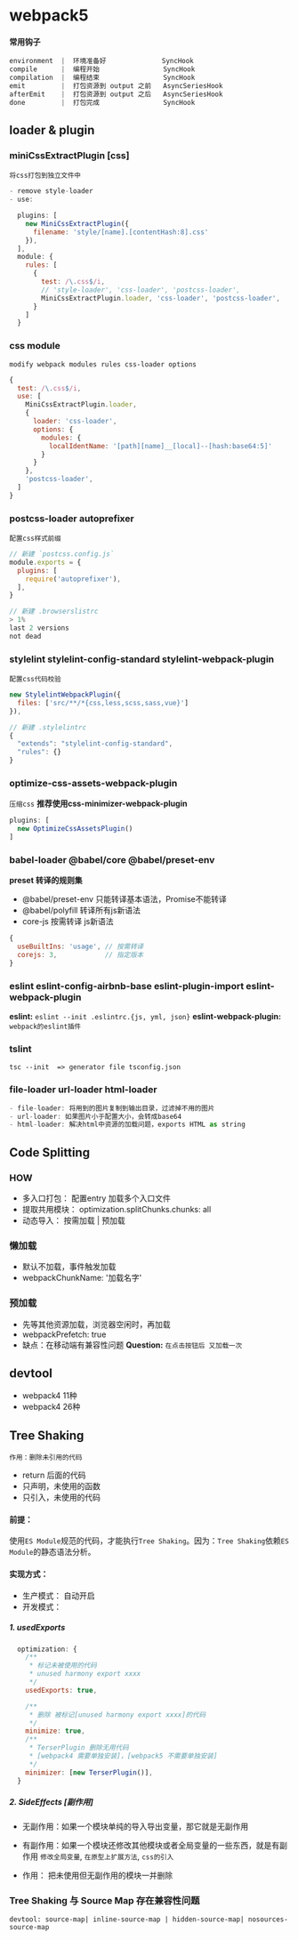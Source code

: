 
# webpack5

#### 常用钩子
```js
environment  |  环境准备好              SyncHook
compile      |  编程开始                SyncHook
compilation  |  编程结束                SyncHook
emit         |  打包资源到 output 之前   AsyncSeriesHook
afterEmit    |  打包资源到 output 之后   AsyncSeriesHook
done         |  打包完成                SyncHook
```

## loader & plugin
### miniCssExtractPlugin [css]
`将css打包到独立文件中`
```js
- remove style-loader
- use:

  plugins: [
    new MiniCssExtractPlugin({
      filename: 'style/[name].[contentHash:8].css'
    }),
  ],
  module: {
    rules: [
      { 
        test: /\.css$/i,
        // 'style-loader', 'css-loader', 'postcss-loader',
        MiniCssExtractPlugin.loader, 'css-loader', 'postcss-loader',
      }
    ]
  }
```

### css module
`modify webpack modules rules css-loader options`
```js
{
  test: /\.css$/i,
  use: [
    MiniCssExtractPlugin.loader,
    {
      loader: 'css-loader',
      options: {
        modules: {
          localIdentName: '[path][name]__[local]--[hash:base64:5]'
        }
      }
    },
    'postcss-loader',
  ]
}
```

### postcss-loader autoprefixer
`配置css样式前缀`
```js
// 新建 `postcss.config.js`
module.exports = {
  plugins: [
    require('autoprefixer'),
  ],
}
```
```js
// 新建 .browserslistrc
> 1%
last 2 versions
not dead
```

### stylelint  stylelint-config-standard stylelint-webpack-plugin

`配置css代码校验`
```js
new StylelintWebpackPlugin({
  files: ['src/**/*{css,less,scss,sass,vue}']
}),
```
```js
// 新建 .stylelintrc
{
  "extends": "stylelint-config-standard",
  "rules": {}
}
```
### optimize-css-assets-webpack-plugin
`压缩css` **推荐使用css-minimizer-webpack-plugin**
```js
plugins: [
  new OptimizeCssAssetsPlugin()
]
```

### babel-loader @babel/core @babel/preset-env
**preset 转译的规则集**
- @babel/preset-env 只能转译基本语法，Promise不能转译
- @babel/polyfill 转译所有js新语法
- core-js 按需转译 js新语法
```js
{
  useBuiltIns: 'usage', // 按需转译
  corejs: 3,            // 指定版本
}
```

### eslint eslint-config-airbnb-base eslint-plugin-import eslint-webpack-plugin

**eslint:** `eslint --init .eslintrc.{js, yml, json}`
**eslint-webpack-plugin:** `webpack的eslint插件`
<!-- 
**eslint-config-airbnb-base:**
**eslint-plugin-import:** `用于在package.json中获取eslintConfig配置项` 
-->

### tslint
```Shell
tsc --init  => generator file tsconfig.json
```

### file-loader url-loader html-loader
```js
- file-loader: 将用到的图片复制到输出目录，过滤掉不用的图片
- url-loader: 如果图片小于配置大小，会转成base64
- html-loader: 解决html中资源的加载问题，exports HTML as string
```


## Code Splitting

### HOW
- 多入口打包： 配置entry 加载多个入口文件
- 提取共用模块： optimization.splitChunks.chunks: all
- 动态导入： 按需加载 | 预加载

### 懒加载
- 默认不加载，事件触发加载
- webpackChunkName: '加载名字'

### 预加载
- 先等其他资源加载，浏览器空闲时，再加载
- webpackPrefetch: true
- 缺点：在移动端有兼容性问题
**Question:** `在点击按钮后 又加载一次`



## devtool
- webpack4 11种
- webpack4 26种


## Tree Shaking
`作用：删除未引用的代码`
- return 后面的代码
- 只声明，未使用的函数
- 只引入，未使用的代码

#### 前提： 
使用`ES Module`规范的代码，才能执行`Tree Shaking`。因为：`Tree Shaking`依赖`ES Module`的静态语法分析。

#### 实现方式：
- 生产模式： 自动开启
- 开发模式：

##### 1. usedExports
```js
  optimization: {
    /**
     * 标记未被使用的代码
     * unused harmony export xxxx
     */
    usedExports: true,  

    /**
     * 删除 被标记[unused harmony export xxxx]的代码
     */
    minimize: true,
    /**
     * TerserPlugin 删除无用代码
     * [webpack4 需要单独安装]，[webpack5 不需要单独安装]
     */
    minimizer: [new TerserPlugin()],
  }
```

##### 2. SideEffects [副作用]
- 无副作用：如果一个模块单纯的导入导出变量，那它就是无副作用
- 有副作用：如果一个模块还修改其他模块或者全局变量的一些东西，就是有副作用
`修改全局变量`, `在原型上扩展方法`, `css的引入`

- 作用： 把未使用但无副作用的模块一并删除

### Tree Shaking 与 Source Map 存在兼容性问题
`devtool: source-map| inline-source-map | hidden-source-map| nosources-source-map`




